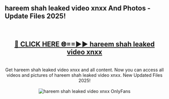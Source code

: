 <h2>hareem shah leaked video xnxx And Photos - Update Files 2025!</h2>
<br>
<div align="center">
<h2><a href="https://betterlinks.top/A2PfLJ" rel="nofollow">🔴 CLICK HERE 🌐==►► hareem shah leaked video xnxx</a></h2>
<br>
Get hareem shah leaked video xnxx and all content. Now you can access all videos and pictures of hareem shah leaked video xnxx. New Updated Files 2025!
<br>
<br>
<a href="https://betterlinks.top/A2PfLJ" rel="nofollow" data-target="animated-image.originalLink"><img src="https://i.imgur.com/dJHk4Zq.gif" alt="hareem shah leaked video xnxx OnlyFans" style="max-width: 100%; display: inline-block;" data-target="animated-image.originalImage"></a>
</div>
<br>